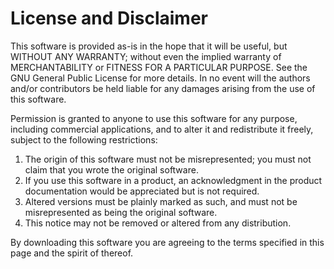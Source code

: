# License and Disclaimer #

This software is provided as-is in the hope that it will be useful, but WITHOUT ANY WARRANTY; without even the implied warranty of MERCHANTABILITY or FITNESS FOR A PARTICULAR PURPOSE. See the GNU General Public License for more details.  In no event will the authors and/or contributors be held liable for any damages arising from the use of this software.

Permission is granted to anyone to use this software for any purpose, including commercial applications, and to alter it and redistribute it freely, subject to the following restrictions:

  1. The origin of this software must not be misrepresented; you must not claim that you wrote the original software.
  1. If you use this software in a product, an acknowledgment in the product documentation would be appreciated but is not required.
  1. Altered versions must be plainly marked as such, and must not be misrepresented as being the original software.
  1. This notice may not be removed or altered from any distribution.

By downloading this software you are agreeing to the terms specified in this page and the spirit of thereof.